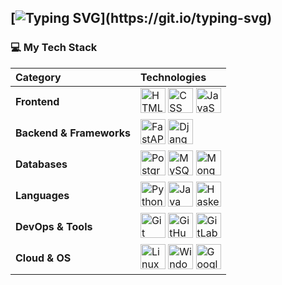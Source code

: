 [![Typing SVG](https://readme-typing-svg.herokuapp.com?font=Fira+Code&pause=1000&color=B10000&width=435&lines=Hi+there%2C+I'm+Pxma.;I%E2%80%99m+interested+in+Machine+Learning.)](https://git.io/typing-svg)
---

### 💻 My Tech Stack

| Category | Technologies |
| :--- | :--- |
| **Frontend** | <img src="https://cdn.jsdelivr.net/gh/devicons/devicon/icons/html5/html5-original.svg" alt="HTML" width="40" height="40"/> <img src="https://cdn.jsdelivr.net/gh/devicons/devicon/icons/css3/css3-original.svg" alt="CSS" width="40" height="40"/> <img src="https://cdn.jsdelivr.net/gh/devicons/devicon/icons/javascript/javascript-original.svg" alt="JavaScript" width="40" height="40"/> |
| **Backend & Frameworks** | <img src="https://cdn.jsdelivr.net/gh/devicons/devicon/icons/fastapi/fastapi-original.svg" alt="FastAPI" width="40" height="40"/> <img src="https://cdn.jsdelivr.net/gh/devicons/devicon/icons/django/django-plain.svg" alt="Django" width="40" height="40"/> |
| **Databases** | <img src="https://cdn.jsdelivr.net/gh/devicons/devicon/icons/postgresql/postgresql-original.svg" alt="PostgreSQL" width="40" height="40"/> <img src="https://cdn.jsdelivr.net/gh/devicons/devicon/icons/mysql/mysql-original.svg" alt="MySQL" width="40" height="40"/> <img src="https://cdn.jsdelivr.net/gh/devicons/devicon/icons/mongodb/mongodb-original.svg" alt="MongoDB" width="40" height="40"/> |
| **Languages** | <img src="https://cdn.jsdelivr.net/gh/devicons/devicon/icons/python/python-original.svg" alt="Python" width="40" height="40"/> <img src="https://cdn.jsdelivr.net/gh/devicons/devicon/icons/java/java-original.svg" alt="Java" width="40" height="40"/> <img src="https://cdn.jsdelivr.net/gh/devicons/devicon/icons/haskell/haskell-original.svg" alt="Haskell" width="40" height="40"/> |
| **DevOps & Tools** | <img src="https://cdn.jsdelivr.net/gh/devicons/devicon/icons/git/git-original.svg" alt="Git" width="40" height="40"/> <img src="https://cdn.jsdelivr.net/gh/devicons/devicon/icons/github/github-original.svg" alt="GitHub" width="40" height="40"/> <img src="https://cdn.jsdelivr.net/gh/devicons/devicon/icons/gitlab/gitlab-original.svg" alt="GitLab" width="40" height="40"/> |
| **Cloud & OS** | <img src="https://cdn.jsdelivr.net/gh/devicons/devicon/icons/linux/linux-original.svg" alt="Linux" width="40" height="40"/> <img src="https://cdn.jsdelivr.net/gh/devicons/devicon/icons/windows11/windows11-original.svg" alt="Windows" width="40" height="40"/> <img src="https://cdn.jsdelivr.net/gh/devicons/devicon/icons/googlecloud/googlecloud-original.svg" alt="Google Cloud" width="40" height="40"/> |

<!--
**Pxma/Pxma** is a ✨ _special_ ✨ repository because its `README.md` (this file) appears on your GitHub profile.

Here are some ideas to get you started:

- 🔭 I’m currently working on ...
- 🌱 I’m currently learning ...
- 👯 I’m looking to collaborate on ...
- 🤔 I’m looking for help with ...
- 💬 Ask me about ...
- 📫 How to reach me: ...
- 😄 Pronouns: ...
- ⚡ Fun fact: ...
-->
